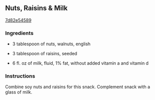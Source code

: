 ## Nuts, Raisins & Milk

[7d82e54589](http://www.kraftrecipes.com/recipes/nuts-raisins-milk-61910.aspx)

### Ingredients

 - 3 tablespoon of nuts, walnuts, english

 - 3 tablespoon of raisins, seeded

 - 6 fl. oz of milk, fluid, 1% fat, without added vitamin a and vitamin d

### Instructions

Combine soy nuts and raisins for this snack. Complement snack with a glass of milk.